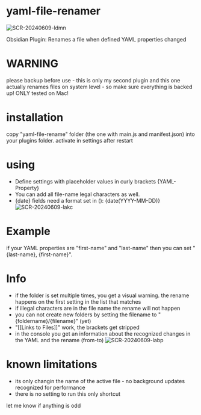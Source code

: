 # yaml-file-renamer


![SCR-20240609-ldmn](https://github.com/ararrocks/yaml-file-renamer/assets/171629355/854a3544-5279-4ca5-adec-6d7d8eb13041)


Obsidian Plugin: Renames a file when defined YAML properties changed


# WARNING
please backup before use - this is only my second plugin and this one actually renames files on system level - so make sure everything is backed up!
ONLY tested on Mac!

# installation
copy "yaml-file-rename" folder (the one with main.js and manifest.json) into your plugins folder. activate in settings after restart

# using
- Define settings with placeholder values in curly brackets {YAML-Property}
- You can add all file-name legal characters as well.
- {date} fields need a format set in (): {date(YYYY-MM-DD)}
![SCR-20240609-lakc](https://github.com/ararrocks/yaml-file-renamer/assets/171629355/d70d8518-30b5-4c07-8a54-adbd86010478)

# Example
if your YAML properties are "first-name" and "last-name" then you can set "{last-name}, {first-name}". 

# Info
- if the folder is set multiple times, you get a visual warning. the rename happens on the first setting in the list that matches
- if illegal characters are in the file name the rename will not happen
- you can not create new folders by setting the filename to "{foldername}/{filename}" (yet)
- "[[Links to Files]]" work, the brackets get stripped
- in the console you get an information about the recognized changes in the YAML and the rename (from-to)
![SCR-20240609-labp](https://github.com/ararrocks/yaml-file-renamer/assets/171629355/a1503882-e4d2-4d25-b926-3717500b4bb3)

# known limitations
- its only changin the name of the active file - no background updates recognized for performance
- there is no setting to run this only shortcut 

let me know if anything is odd
